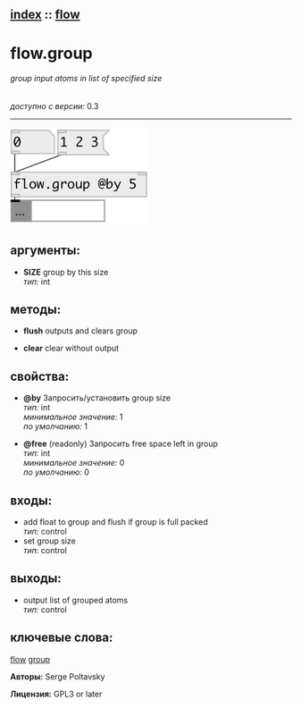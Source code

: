 [index](index.html) :: [flow](category_flow.html)
---

# flow.group

###### group input atoms in list of specified size

*доступно с версии:* 0.3

---




[![example](../examples/img/flow.group.jpg)](../examples/pd/flow.group.pd)



## аргументы:

* **SIZE**
group by this size<br>
_тип:_ int<br>



## методы:

* **flush**
outputs and clears group<br>

* **clear**
clear without output<br>




## свойства:

* **@by** 
Запросить/установить group size<br>
_тип:_ int<br>
_минимальное значение:_ 1<br>
_по умолчанию:_ 1<br>

* **@free** (readonly)
Запросить free space left in group<br>
_тип:_ int<br>
_минимальное значение:_ 0<br>
_по умолчанию:_ 0<br>



## входы:

* add float to group and flush if group is full packed<br>
_тип:_ control
* set group size<br>
_тип:_ control



## выходы:

* output list of grouped atoms<br>
_тип:_ control



## ключевые слова:

[flow](keywords/flow.html)
[group](keywords/group.html)






**Авторы:** Serge Poltavsky




**Лицензия:** GPL3 or later





